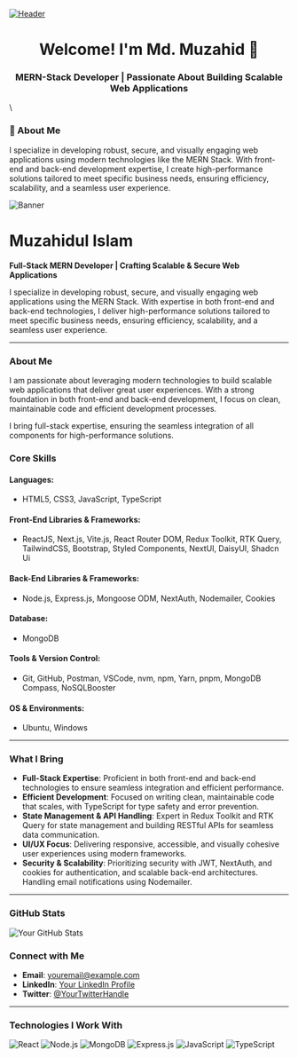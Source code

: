 [![Header](https://res.cloudinary.com/dymo0iyee/image/upload/v1729405412/github-header-image_rlgpox.png "Header")](https://mdmuzahid.vercel.app/)
<h1 align="center">Welcome! I'm Md. Muzahid 👋</h1>
<h3 align="center">MERN-Stack Developer | Passionate About Building Scalable Web Applications</h3>\


### 🚀 About Me

I specialize in developing robust, secure, and visually engaging web applications using modern technologies like the MERN Stack. With front-end and back-end development expertise, I create high-performance solutions tailored to meet specific business needs, ensuring efficiency, scalability, and a seamless user experience.

![Banner](https://your-banner-image-link.com)

# Muzahidul Islam

**Full-Stack MERN Developer | Crafting Scalable & Secure Web Applications**

I specialize in developing robust, secure, and visually engaging web applications using the MERN Stack. With expertise in both front-end and back-end technologies, I deliver high-performance solutions tailored to meet specific business needs, ensuring efficiency, scalability, and a seamless user experience.

---

### About Me
I am passionate about leveraging modern technologies to build scalable web applications that deliver great user experiences. With a strong foundation in both front-end and back-end development, I focus on clean, maintainable code and efficient development processes. 

I bring full-stack expertise, ensuring the seamless integration of all components for high-performance solutions.

### Core Skills

#### Languages:
- HTML5, CSS3, JavaScript, TypeScript

#### Front-End Libraries & Frameworks:
- ReactJS, Next.js, Vite.js, React Router DOM, Redux Toolkit, RTK Query, TailwindCSS, Bootstrap, Styled Components, NextUI, DaisyUI, Shadcn Ui

#### Back-End Libraries & Frameworks:
- Node.js, Express.js, Mongoose ODM, NextAuth, Nodemailer, Cookies

#### Database:
- MongoDB

#### Tools & Version Control:
- Git, GitHub, Postman, VSCode, nvm, npm, Yarn, pnpm, MongoDB Compass, NoSQLBooster

#### OS & Environments:
- Ubuntu, Windows

---

### What I Bring
- **Full-Stack Expertise**: Proficient in both front-end and back-end technologies to ensure seamless integration and efficient performance.
- **Efficient Development**: Focused on writing clean, maintainable code that scales, with TypeScript for type safety and error prevention.
- **State Management & API Handling**: Expert in Redux Toolkit and RTK Query for state management and building RESTful APIs for seamless data communication.
- **UI/UX Focus**: Delivering responsive, accessible, and visually cohesive user experiences using modern frameworks.
- **Security & Scalability**: Prioritizing security with JWT, NextAuth, and cookies for authentication, and scalable back-end architectures. Handling email notifications using Nodemailer.

---

### GitHub Stats
![Your GitHub Stats](https://github-readme-stats.vercel.app/api?username=yourusername&show_icons=true&theme=radical)

### Connect with Me
- **Email**: [youremail@example.com](mailto:youremail@example.com)
- **LinkedIn**: [Your LinkedIn Profile](https://www.linkedin.com/in/yourprofile)
- **Twitter**: [@YourTwitterHandle](https://twitter.com/yourhandle)

---

### Technologies I Work With
<p align="left">
  <img src="https://img.shields.io/badge/React-20232A?style=for-the-badge&logo=react&logoColor=61DAFB" alt="React" />
  <img src="https://img.shields.io/badge/Node.js-43853D?style=for-the-badge&logo=node.js&logoColor=white" alt="Node.js" />
  <img src="https://img.shields.io/badge/MongoDB-4EA94B?style=for-the-badge&logo=mongodb&logoColor=white" alt="MongoDB" />
  <img src="https://img.shields.io/badge/Express.js-404D59?style=for-the-badge" alt="Express.js" />
  <img src="https://img.shields.io/badge/JavaScript-323330?style=for-the-badge&logo=javascript&logoColor=F7DF1E" alt="JavaScript" />
  <img src="https://img.shields.io/badge/TypeScript-007ACC?style=for-the-badge&logo=typescript&logoColor=white" alt="TypeScript" />
</p>
